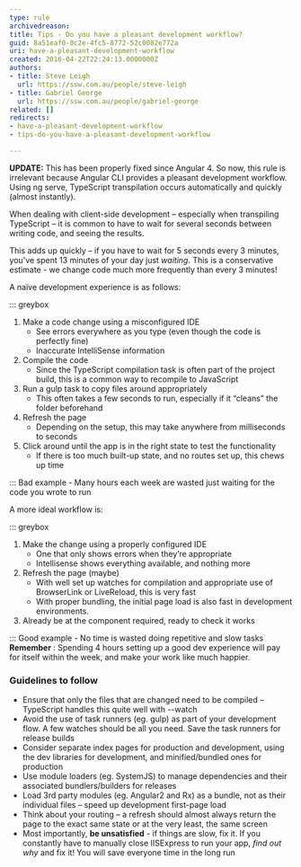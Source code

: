 ```yaml
---
type: rule
archivedreason: 
title: Tips - Do you have a pleasant development workflow?
guid: 8a51eaf0-0c2e-4fc5-8772-52c0082e772a
uri: have-a-pleasant-development-workflow
created: 2016-04-22T22:24:13.0000000Z
authors:
- title: Steve Leigh
  url: https://ssw.com.au/people/steve-leigh
- title: Gabriel George
  url: https://ssw.com.au/people/gabriel-george
related: []
redirects:
- have-a-pleasant-development-workflow
- tips-do-you-have-a-pleasant-development-workflow

---
```


**UPDATE:** This has been properly fixed since Angular 4. So now, this rule is irrelevant because Angular CLI provides a pleasant development workflow. Using ng serve, TypeScript transpilation occurs automatically and quickly (almost instantly).

When dealing with client-side development – especially when transpiling TypeScript – it is common to have to wait for several seconds between writing code, and seeing the results.

This adds up quickly – if you have to wait for 5 seconds every 3 minutes, you've spent 13 minutes of your day just *waiting*. This is a conservative estimate - we change code much more frequently than every 3 minutes!

<!--endintro-->

A naïve development experience is as follows:


::: greybox

1. Make a code change using a misconfigured IDE
    * See errors everywhere as you type (even though the code is perfectly fine)
    * Inaccurate IntelliSense information
2. Compile the code
    * Since the TypeScript compilation task is often part of the project build, this is a common way to recompile to JavaScript
3. Run a gulp task to copy files around appropriately
    * This often takes a few seconds to run, especially if it “cleans” the folder beforehand
4. Refresh the page
    * Depending on the setup, this may take anywhere from milliseconds to seconds
5. Click around until the app is in the right state to test the functionality
    * If there is too much built-up state, and no routes set up, this chews up time


:::
 Bad example - Many hours each week are wasted just waiting for the code you wrote to run

A more ideal workflow is:


::: greybox

1. Make the change using a properly configured IDE
    * One that only shows errors when they’re appropriate
    * Intellisense shows everything available, and nothing more
2. Refresh the page (maybe)
    * With well set up watches for compilation and appropriate use of BrowserLink or LiveReload, this is very fast
    * With proper bundling, the initial page load is also fast in development environments.
3. Already be at the component required, ready to check it works


:::
 Good example - No time is wasted doing repetitive and slow tasks 
**Remember** : Spending 4 hours setting up a good dev experience will pay for itself within the week, and make your work like much happier.

### Guidelines to follow


* Ensure that only the files that are changed need to be compiled – TypeScript handles this quite well with --watch
* Avoid the use of task runners (eg. gulp) as part of your development flow. A few watches should be all you need. Save the task runners for release builds
* Consider separate index pages for production and development, using the dev libraries for development, and minified/bundled ones for production
* Use module loaders (eg. SystemJS) to manage dependencies and their associated bundlers/builders for releases
* Load 3rd party modules (eg. Angular2 and Rx) as a bundle, not as their individual files – speed up development first-page load
* Think about your routing – a refresh should almost always return the page to the exact same state or at the very least, the same screen
* Most importantly,  **be unsatisfied** - if things are slow, fix it. If you constantly have to manually close IISExpress to run your app, *find out why* and fix it! You will save everyone time in the long run
